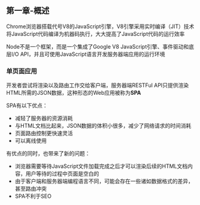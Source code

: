 ## 第一章-概述

Chrome浏览器搭载代号V8的JavaScript引擎，V8引擎采用实时编译（JIT）技术将JavaScript代码编译为机器码执行，大大提高了JavaScript代码的运行效率

Node不是一个框架，而是一个集成了Google V8 JavaScript引擎、事件驱动和底层I/O API，并且可使用JavaScript语言开发服务器端应用的运行环境

### 单页面应用

开发者尝试将渲染以及路由工作交给客户端，服务器端RESTFul API只提供渲染HTML所需的JSON数据，这种形态的Web应用被称为**SPA**

SPA有以下优点：

- 减轻了服务器的资源消耗
- 与HTML文档比起来，JSON数据的体积小很多，减少了网络请求的时间消耗
- 页面路由控制更快速灵活
- 可以离线使用

有优点的同时，也带来了新的问题：

- 浏览器需要等待JavaScript文件加载完成之后才可以渲染后续的HTML文档内容，用户等待的过程中页面是空白的
- 由于客户端和服务器端编程语言不同，可能会存在一些诸如数据格式的差异，甚至路由冲突
- SPA不利于SEO